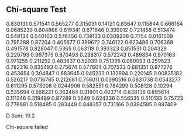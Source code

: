 ## Chi-square Test

0.830131 0.571541 0.565277 0.315031 0.14121 0.83647 0.115844 0.666164 0.0685239 0.604868 0.619341 0.671846 0.399012 0.721458 0.513474 0.549134 0.540103 0.576456 0.739133 0.0309208 0.7754 0.0161509 0.795288 0.87204 0.405677 0.399672 0.746122 0.623496 0.706369 0.491578 0.828047 0.5365 0.063119 0.393323 0.851531 0.204329 0.229793 0.967375 0.870493 0.298317 0.572243 0.489834 0.970163 0.971255 0.211292 0.483637 0.52039 0.751395 0.060093 0.259523 0.782316 0.835493 0.275674 0.577604 0.707532 0.681351 0.977276 0.453654 0.304847 0.683645 0.945233 0.132894 0.220145 0.00835182 0.526217 0.0716765 0.212681 0.756011 0.0390516 0.0831738 0.0543277 0.611295 0.573008 0.0244906 0.582551 0.784299 0.508128 0.10294 0.535694 0.568221 0.362464 0.31801 0.403714 0.638138 0.895614 0.111246 0.319489 0.87289 0.5649 0.624336 0.556535 0.510133 0.75723 0.776681 0.518485 0.283448 0.848357 0.731166 0.0394585 0.887409 

D Sum: 19.2

Chi-square failed
